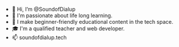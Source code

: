 - 👋 Hi, I’m @SoundofDialup
- 🧠 I'm passionate about life long learning.
- 🌱 I make beginner-friendly educational content in the tech space.
- 🎓 I'm a qualified teacher and web developer.
- 📫 soundofdialup.tech
